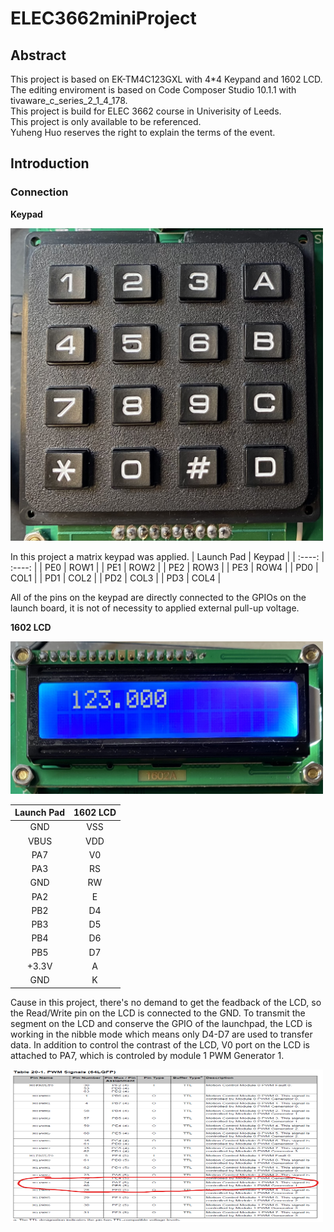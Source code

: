 <!--
 * @Author: your name
 * @Date: 2020-12-22 14:10:38
 * @LastEditTime: 2020-12-22 16:05:05
 * @LastEditors: Please set LastEditors
 * @Description: In User Settings Edit
 * @FilePath: \undefinedc:\Users\Neowless\workspace_v10\blink\README.md
-->
# ELEC3662miniProject
## Abstract
This project is based on EK-TM4C123GXL with 4*4 Keypand and 1602 LCD.<br>
The editing enviroment is based on Code Composer Studio 10.1.1 with tivaware_c_series_2_1_4_178.<br>
This project is build for ELEC 3662 course in Univerisity of Leeds.<br>
This project is only available to be referenced.<br>
Yuheng Huo reserves the right to explain the terms of the event.<br>
## Introduction
### Connection
**Keypad**

<div><img width="500" height="500" float:left src="https://github.com/Neowless/ELEC3662miniProject/blob/master/keypad.png"/></div>

In this project a matrix keypad was applied.
|  Launch Pad   | Keypad  |
|   :----:  |  :----: |
| PE0  | ROW1 |
| PE1  | ROW2 |
| PE2  | ROW3 |
| PE3  | ROW4 |
| PD0  | COL1 |
| PD1  | COL2 |
| PD2  | COL3 |
| PD3  | COL4 |

All of the pins on the keypad are directly connected to the GPIOs on the launch board, it is not of necessity to applied external pull-up voltage.

**1602 LCD**

<div><img width="500" height="244" float:left src="https://github.com/Neowless/ELEC3662miniProject/blob/master/lcd.png"/></div>

|  Launch Pad   | 1602 LCD  |
|   :----:  |  :----: |
| GND  | VSS |
| VBUS  | VDD |
| PA7  | V0 |
| PA3  | RS |
| GND  | RW |
| PA2  | E |
| PB2  | D4 |
| PB3  | D5 |
| PB4  | D6 |
| PB5  | D7 |
| +3.3V  | A |
| GND  | K |

Cause in this project, there's no demand to get the feadback of the LCD, so the Read/Write pin on the LCD is connected to the GND.
To transmit the segment on the LCD and conserve the GPIO of the launchpad, the LCD is working in the nibble mode which means only D4-D7 are used to transfer data.
In addition to control the contrast of the LCD, V0 port on the LCD is attached to PA7, which is controled by module 1 PWM Generator 1.

<div><img width="500" height="244" float:left src="https://github.com/Neowless/ELEC3662miniProject/blob/master/pwm.png"/></div>
